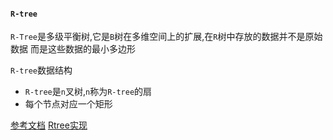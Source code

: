 #### `R-tree`

`R-Tree`是多级平衡树,它是`B`树在多维空间上的扩展,在`R`树中存放的数据并不是原始数据
而是这些数据的最小多边形



`R-tree`数据结构
* `R-tree`是`n`叉树,`n`称为`R-tree`的扇
* 每个节点对应一个矩形










 [参考文档](https://blog.csdn.net/v_JULY_v/article/details/6530142)
 [Rtree实现](https://godoc.org/github.com/dhconnelly/rtreego)